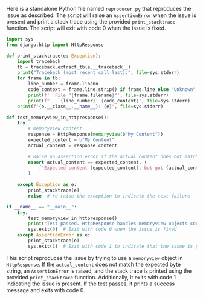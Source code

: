 Here is a standalone Python file named `reproducer.py` that reproduces the issue as described. The script will raise an `AssertionError` when the issue is present and print a stack trace using the provided `print_stacktrace` function. The script will exit with code 0 when the issue is fixed.

```python
import sys
from django.http import HttpResponse

def print_stacktrace(e: Exception):
    import traceback
    tb = traceback.extract_tb(e.__traceback__)
    print("Traceback (most recent call last):", file=sys.stderr)
    for frame in tb:
        line_number = frame.lineno
        code_context = frame.line.strip() if frame.line else "Unknown"
        print(f'  File "{frame.filename}"', file=sys.stderr)
        print(f"    {line_number}: {code_context}", file=sys.stderr)
    print(f"{e.__class__.__name__}: {e}", file=sys.stderr)

def test_memoryview_in_httpresponse():
    try:
        # memoryview content
        response = HttpResponse(memoryview(b"My Content"))
        expected_content = b"My Content"
        actual_content = response.content

        # Raise an assertion error if the actual content does not match the expected content.
        assert actual_content == expected_content, (
            f"Expected content {expected_content}, but got {actual_content}."
        )
        
    except Exception as e:
        print_stacktrace(e)
        raise  # re-raise the exception to indicate the test failure

if __name__ == "__main__":
    try:
        test_memoryview_in_httpresponse()
        print("Test passed. HttpResponse handles memoryview objects correctly.")
        sys.exit(0)  # Exit with code 0 when the issue is fixed
    except AssertionError as e:
        print_stacktrace(e)
        sys.exit(1)  # Exit with code 1 to indicate that the issue is present
```

This script reproduces the issue by trying to use a `memoryview` object in `HttpResponse`. If the `actual_content` does not match the expected byte string, an `AssertionError` is raised, and the stack trace is printed using the provided `print_stacktrace` function. Additionally, it exits with code 1 indicating the issue is present. If the test passes, it prints a success message and exits with code 0.